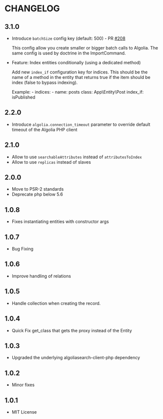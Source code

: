 CHANGELOG
=========

3.1.0
-----

* Introduce `batchSize` config key (default: 500) - PR [#208](https://github.com/algolia/search-bundle/pull/203)
    
    This config allow you create smaller or bigger batch calls to Algolia. The same config is used by doctrine in the ImportCommand.
    
* Feature: Index entities conditionally (using a dedicated method)

    Add new `index_if` configuration key for indices.
    This should be the name of a method in the entity that
    returns true if the item should be index (false to bypass indexing).

    Example:
        - indices:
            - name: posts
              class: App\Entity\Post
              index_if: isPublished

2.2.0
-----

- Introduce `algolia.connection_timeout` parameter to override default timeout of the Algolia PHP client

2.1.0
-----

- Allow to use `searchableAttributes` instead of `attributesToIndex`
- Allow to use `replicas` instead of slaves

2.0.0
-----

- Move to PSR-2 standards
- Deprecate php below 5.6

1.0.8
-----

- Fixes instantiating entities with constructor args

1.0.7
-----

- Bug Fixing

1.0.6
-----

- Improve handling of relations

1.0.5
-----

- Handle collection when creating the record.

1.0.4
-----

- Quick Fix get_class that gets the proxy instead of the Entity

1.0.3
-----

- Upgraded the underlying algoliasearch-client-php dependency

1.0.2
-----

- Minor fixes

1.0.1
-----

- MIT License
